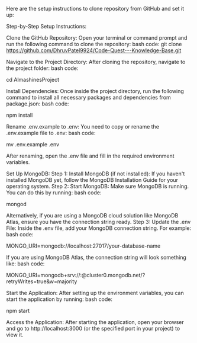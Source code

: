Here are the setup instructions to clone  repository from GitHub and set it up:

Step-by-Step Setup Instructions:


Clone the GitHub Repository: Open your terminal or command prompt and run the following command to clone the repository:
bash
code:
git clone https://github.com/DhruvPatel9924/Code-Quest---Knowledge-Base.git

Navigate to the Project Directory: After cloning the repository, navigate to the project folder:
bash
code:

cd AlmashinesProject

Install Dependencies: Once inside the project directory, run the following command to install all necessary packages and dependencies from package.json:
bash
code:

npm install

Rename .env.example to .env: You need to copy or rename the .env.example file to .env:
bash
code:

mv .env.example .env

After renaming, open the .env file and fill in the required environment variables.

Set Up MongoDB:
Step 1: Install MongoDB (if not installed): If you haven't installed MongoDB yet, follow the MongoDB Installation Guide for your operating system.
Step 2: Start MongoDB: Make sure MongoDB is running. You can do this by running:
bash
code:

mongod

Alternatively, if you are using a MongoDB cloud solution like MongoDB Atlas, ensure you have the connection string ready.
Step 3: Update the .env File: Inside the .env file, add your MongoDB connection string. For example:
bash
code:

MONGO_URI=mongodb://localhost:27017/your-database-name

If you are using MongoDB Atlas, the connection string will look something like:
bash
code:

MONGO_URI=mongodb+srv://<username>:<password>@cluster0.mongodb.net/<database-name>?retryWrites=true&w=majority

Start the Application: After setting up the environment variables, you can start the application by running:
bash
code:

npm start

Access the Application: After starting the application, open your browser and go to http://localhost:3000 (or the specified port in your project) to view it.
